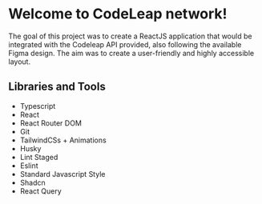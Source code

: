 # **Welcome to CodeLeap network!** 

The goal of this project was to create a ReactJS application that would be integrated with the Codeleap API provided, also following the available Figma design. The aim was to create a user-friendly and highly accessible layout.

 ## Libraries and Tools
* Typescript
* React
* React Router DOM
* Git
* TailwindCSs + Animations
* Husky
* Lint Staged
* Eslint
* Standard Javascript Style
* Shadcn
* React Query
